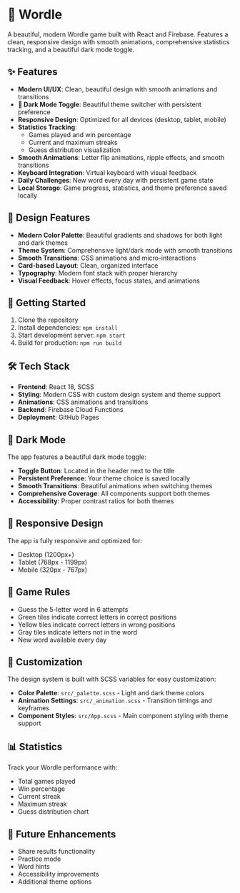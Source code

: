 # 🧩 Wordle

A beautiful, modern Wordle game built with React and Firebase. Features a clean, responsive design with smooth animations, comprehensive statistics tracking, and a beautiful dark mode toggle.

## ✨ Features

- **Modern UI/UX**: Clean, beautiful design with smooth animations and transitions
- **🌙 Dark Mode Toggle**: Beautiful theme switcher with persistent preference
- **Responsive Design**: Optimized for all devices (desktop, tablet, mobile)
- **Statistics Tracking**: 
  - Games played and win percentage
  - Current and maximum streaks
  - Guess distribution visualization
- **Smooth Animations**: Letter flip animations, ripple effects, and smooth transitions
- **Keyboard Integration**: Virtual keyboard with visual feedback
- **Daily Challenges**: New word every day with persistent game state
- **Local Storage**: Game progress, statistics, and theme preference saved locally

## 🎨 Design Features

- **Modern Color Palette**: Beautiful gradients and shadows for both light and dark themes
- **Theme System**: Comprehensive light/dark mode with smooth transitions
- **Smooth Transitions**: CSS animations and micro-interactions
- **Card-based Layout**: Clean, organized interface
- **Typography**: Modern font stack with proper hierarchy
- **Visual Feedback**: Hover effects, focus states, and animations

## 🚀 Getting Started

1. Clone the repository
2. Install dependencies: `npm install`
3. Start development server: `npm start`
4. Build for production: `npm run build`

## 🛠️ Tech Stack

- **Frontend**: React 18, SCSS
- **Styling**: Modern CSS with custom design system and theme support
- **Animations**: CSS animations and transitions
- **Backend**: Firebase Cloud Functions
- **Deployment**: GitHub Pages

## 🌙 Dark Mode

The app features a beautiful dark mode toggle:
- **Toggle Button**: Located in the header next to the title
- **Persistent Preference**: Your theme choice is saved locally
- **Smooth Transitions**: Beautiful animations when switching themes
- **Comprehensive Coverage**: All components support both themes
- **Accessibility**: Proper contrast ratios for both themes

## 📱 Responsive Design

The app is fully responsive and optimized for:
- Desktop (1200px+)
- Tablet (768px - 1199px)
- Mobile (320px - 767px)

## 🎯 Game Rules

- Guess the 5-letter word in 6 attempts
- Green tiles indicate correct letters in correct positions
- Yellow tiles indicate correct letters in wrong positions
- Gray tiles indicate letters not in the word
- New word available every day

## 🔧 Customization

The design system is built with SCSS variables for easy customization:
- **Color Palette**: `src/_palette.scss` - Light and dark theme colors
- **Animation Settings**: `src/_animation.scss` - Transition timings and keyframes
- **Component Styles**: `src/App.scss` - Main component styling with theme support

## 📊 Statistics

Track your Wordle performance with:
- Total games played
- Win percentage
- Current streak
- Maximum streak
- Guess distribution chart

## 🌟 Future Enhancements

- Share results functionality
- Practice mode
- Word hints
- Accessibility improvements
- Additional theme options
